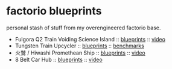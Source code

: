 # factorio blueprints

personal stash of stuff from my overengineered factorio base.

- Fulgora Q2 Train Voiding Science Island :: [blueprints](https://github.com/clux/blueprints/tree/main/fulgora) :: [video](https://www.youtube.com/watch?v=NC3HJzfywt4)
- Tungsten Train Upcycler :: [blueprints](https://github.com/clux/blueprints/tree/main/tungsten-train-upcycler) :: [benchmarks](./tungsten-train-upcycler#setup)
- 火鷲 / Hiwashi Promethean Ship :: [blueprints](https://github.com/clux/blueprints/tree/main/promethean) :: [video](https://www.youtube.com/watch?v=NU-C7koOvI8)
- 8 Belt Car Hub :: [blueprints](https://github.com/clux/blueprints/tree/main/hub) :: [video](https://www.youtube.com/watch?v=xeGZn7eqvY4)
